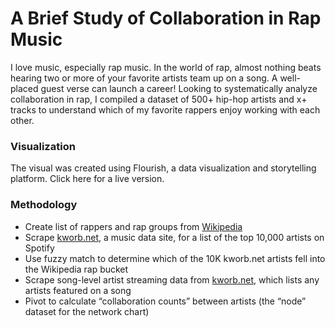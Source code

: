 # A Brief Study of Collaboration in Rap Music

I love music, especially rap music. In the world of rap, almost nothing beats hearing two or more of your favorite artists team up on a song. A well-placed guest verse can launch a career! Looking to systematically analyze collaboration in rap, I compiled a dataset of 500+ hip-hop artists and x+ tracks to understand which of my favorite rappers enjoy working with each other.

### Visualization
The visual was created using Flourish, a data visualization and storytelling platform. Click here for a live version.

### Methodology
- Create list of rappers and rap groups from [Wikipedia](https://en.wikipedia.org/wiki/List_of_hip_hop_musicians) 
- Scrape [kworb.net](https://kworb.net/spotify/artists.html), a music data site, for a list of the top 10,000 artists on Spotify
- Use fuzzy match to determine which of the 10K kworb.net artists fell into the Wikipedia rap bucket
- Scrape song-level artist streaming data from [kworb.net](https://kworb.net/spotify/artists.html), which lists any artists featured on a song
- Pivot to calculate “collaboration counts” between artists (the “node” dataset for the network chart)
